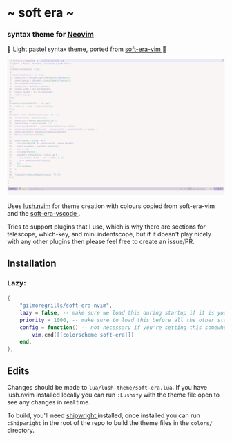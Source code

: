 # \~ soft era \~

### syntax theme for [Neovim](https://www.neovim.io/)

🌸 Light pastel syntax theme, ported from [ soft-era-vim ](https://github.com/soft-aesthetic/soft-era-vim) 🌱

![soft era syntax theme screenshot](screenshot.png)

Uses [lush.nvim](https://github.com/rktjmp/lush.nvim/) for theme creation with colours copied from soft-era-vim and the [ soft-era-vscode ](https://github.com/soft-aesthetic/soft-era-vs-code).

Tries to support plugins that I use, which is why there are sections for telescope, which-key, and mini.indentscope, but if it doesn't play nicely with any other plugins then please feel free to create an issue/PR.

## Installation

### Lazy:
```lua
{
	"gilmoregrills/soft-era-nvim",
	lazy = false, -- make sure we load this during startup if it is your main colorscheme
	priority = 1000, -- make sure to load this before all the other start plugins
	config = function() -- not necessary if you're setting this somewhere else
		vim.cmd([[colorscheme soft-era]])
	end,
},
```

## Edits

Changes should be made to `lua/lush-theme/soft-era.lua`. If you have lush.nvim installed locally you can run `:Lushify` with the theme file open to see any changes in real time.

To build, you'll need [ shipwright ](https://github.com/rktjmp/shipwright.nvim) installed, once installed you can run `:Shipwright` in the root of the repo to build the theme files in the `colors/` directory.
